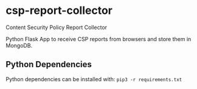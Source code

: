 # csp-report-collector
Content Security Policy Report Collector


Python Flask App to receive CSP reports from browsers and store them in MongoDB.


## Python Dependencies
Python dependencies can be installed with: `pip3 -r requirements.txt`
